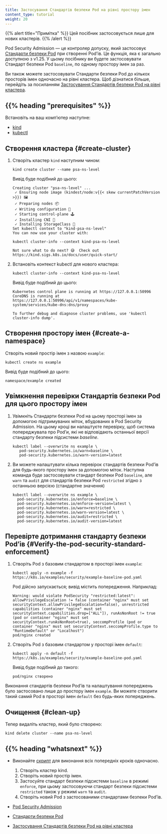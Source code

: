 ```yaml
---
title: Застосування Стандартів безпеки Pod на рівні простору імен
content_type: tutorial
weight: 20
---
```


{{% alert title="Примітка" %}}
Цей посібник застосовується лише для нових кластерів.
{{% /alert %}}

Pod Security Admission — це контролер допуску, який застосовує [Стандарти безпеки Pod](/uk/docs/concepts/security/pod-security-standards/) при створенні Podʼів. Це функція, яка є загально доступною з v1.25. У цьому посібнику ви будете застосовувати Стандарт безпеки Pod `baseline`, по одному простору імен за раз.

Ви також можете застосовувати Стандарти безпеки Pod до кількох просторів імен одночасно на рівні кластера. Щоб дізнатися більше, перейдіть за посиланням [Застосування Стандартів безпеки Pod на рівні кластера](/uk/docs/tutorials/security/cluster-level-pss/).

## {{% heading "prerequisites" %}}

Встановіть на ваш компʼютер наступне:

- [kind](https://kind.sigs.k8s.io/docs/user/quick-start/#installation)
- [kubectl](/uk/docs/tasks/tools/)

## Створення кластера {#create-cluster}

1. Створіть кластер `kind` наступним чином:

   ```shell
   kind create cluster --name psa-ns-level
   ```

   Вивід буде подібний до цього:

   ```none
   Creating cluster "psa-ns-level" ...
    ✓ Ensuring node image (kindest/node:v{{< skew currentPatchVersion >}}) 🖼 
    ✓ Preparing nodes 📦  
    ✓ Writing configuration 📜 
    ✓ Starting control-plane 🕹️ 
    ✓ Installing CNI 🔌 
    ✓ Installing StorageClass 💾 
   Set kubectl context to "kind-psa-ns-level"
   You can now use your cluster with:

   kubectl cluster-info --context kind-psa-ns-level

   Not sure what to do next? 😅  Check out https://kind.sigs.k8s.io/docs/user/quick-start/
   ```

2. Встановіть контекст kubectl для нового кластера:

   ```shell
   kubectl cluster-info --context kind-psa-ns-level
   ```

   Вивід буде подібний до цього:

   ```none
   Kubernetes control plane is running at https://127.0.0.1:50996
   CoreDNS is running at https://127.0.0.1:50996/api/v1/namespaces/kube-system/services/kube-dns:dns/proxy

   To further debug and diagnose cluster problems, use 'kubectl cluster-info dump'.
   ```

## Створення простору імен {#create-a-namespace}

Створіть новий простір імен з назвою `example`:

```shell
kubectl create ns example
```

Вивід буде подібний до цього:

```none
namespace/example created
```

## Увімкнення перевірки Стандартів безпеки Pod для цього простору імен

1. Увімкніть Стандарти безпеки Pod на цьому просторі імен за допомогою підтримуваних міток, вбудованих в Pod Security Admission. На цьому кроці ви налаштуєте перевірку, щоб система попереджувала про Podʼи, які не відповідають останньої версії стандарту безпеки підсистеми _baseline_.

   ```shell
   kubectl label --overwrite ns example \
      pod-security.kubernetes.io/warn=baseline \
      pod-security.kubernetes.io/warn-version=latest
   ```

2. Ви можете налаштувати кілька перевірок стандартів безпеки Podʼів для будь-якого простору імен за допомогою міток. Наступна команда буде застосовувати стандарт безпеки Pod `baseline`, але `warn` та `audit` для стандартів безпеки Pod `restricted` згідно з останньою версією (стандартне значення)

   ```shell
   kubectl label --overwrite ns example \
     pod-security.kubernetes.io/enforce=baseline \
     pod-security.kubernetes.io/enforce-version=latest \
     pod-security.kubernetes.io/warn=restricted \
     pod-security.kubernetes.io/warn-version=latest \
     pod-security.kubernetes.io/audit=restricted \
     pod-security.kubernetes.io/audit-version=latest
   ```

## Перевірте дотримання стандарту безпеки Podʼів {#Verify-the-pod-security-standard-enforcement}

1. Створіть Pod з базовим стандартом в просторі імен `example`:

   ```shell
   kubectl apply -n example -f https://k8s.io/examples/security/example-baseline-pod.yaml
   ```

   Pod дійсно запускається; вивід містить попередження. Наприклад:

   ```none
   Warning: would violate PodSecurity "restricted:latest": allowPrivilegeEscalation != false (container "nginx" must set securityContext.allowPrivilegeEscalation=false), unrestricted capabilities (container "nginx" must set securityContext.capabilities.drop=["ALL"]), runAsNonRoot != true (pod or container "nginx" must set securityContext.runAsNonRoot=true), seccompProfile (pod or container "nginx" must set securityContext.seccompProfile.type to "RuntimeDefault" or "Localhost")
   pod/nginx created
   ```

1. Створіть Pod з базовим стандартом у просторі імен `default`:

   ```shell
   kubectl apply -n default -f https://k8s.io/examples/security/example-baseline-pod.yaml
   ```

   Вивід буде подібний до такого:

   ```none
   pod/nginx створено
   ```

Виконання стандартів безпеки Podʼів та налаштування попереджень було застосовано лише до простору імен `example`. Ви можете створити такий самий Pod в просторі імен `default` без будь-яких попереджень.

## Очищення {#clean-up}

Тепер видаліть кластер, який було створено:

```shell
kind delete cluster --name psa-ns-level
```

## {{% heading "whatsnext" %}}

- Виконайте [скрипт](/uk/examples/security/kind-with-namespace-level-baseline-pod-security.sh) для виконання всіх попередніх кроків одночасно.

  1. Створіть кластер kind.
  2. Створіть новий простір імен.
  3. Застосуйте стандарт безпеки підсистеми `baseline` в режимі `enforce`, при цьому застосовуючи стандарт безпеки підсистеми `restricted` також у режимі `warn` та `audit`.
  4. Створіть новий Pod з застосованими стандартами безпеки Podʼів.

- [Pod Security Admission](/uk/docs/concepts/security/pod-security-admission/)
- [Стандарти безпеки Pod](/uk/docs/concepts/security/pod-security-standards/)
- [Застосування Стандартів безпеки Pod на рівні кластера](/uk/docs/tutorials/security/cluster-level-pss/)
